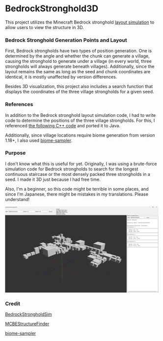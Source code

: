 ﻿# BedrockStronghold3D
This project utilizes the Minecraft Bedrock stronghold [layout simulation](https://github.com/mjtb49/BedrockStrongholdSim) to allow users to view the structure in 3D.

### Bedrock Stronghold Generation Points and Layout
First, Bedrock strongholds have two types of position generation. One is determined by the angle and whether the chunk can generate a village, causing the stronghold to generate under a village (in every world, three strongholds will always generate beneath villages). Additionally, since the layout remains the same as long as the seed and chunk coordinates are identical, it is mostly unaffected by version differences.

Besides 3D visualization, this project also includes a search function that displays the coordinates of the three village strongholds for a given seed.

### References
In addition to the Bedrock stronghold layout simulation code, I had to write code to determine the positions of the three village strongholds. For this, I referenced [the following C++ code](https://github.com/bedrock-dev/MCBEStructureFinder/blob/1.18%2B/structure.cpp#L257C1-L258C1) and ported it to Java.

Additionally, since village locations require biome generation from version 1.18+, I also used [biome-sampler](https://github.com/jellejurre/biome-sampler).

### Purpose
I don't know what this is useful for yet. Originally, I was using a brute-force simulation code for Bedrock strongholds to search for the longest continuous staircase or the most densely packed three strongholds in a seed. I made it 3D just because I had free time.

Also, I'm a beginner, so this code might be terrible in some places, and since I'm Japanese, there might be mistakes in my translations. Please understand!

<img src=https://github.com/FragrantResult186/BedrockStronghold3D/blob/main/image.png width="500"/>

### Credit  
[BedrockStrongholdSim](https://github.com/mjtb49/BedrockStrongholdSim)

[MCBEStructureFinder](https://github.com/bedrock-dev/MCBEStructureFinder/tree/1.18+)

[biome-sampler](https://github.com/jellejurre/biome-sampler)
